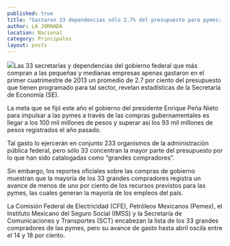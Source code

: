 ```yaml
---
published: true
title: "Gastaron 33 dependencias sólo 2.7% del presupuesto para pymes: Secretaría de Energía"
author: LA JORNADA
location: Nacional
category: Principales
layout: posts
---
```


![](http://i.imgur.com/uBhMnXmm.jpg)Las 33 secretarías y dependencias del gobierno federal que más compran a las pequeñas y medianas empresas apenas gastaron en el primer cuatrimestre de 2013 un promedio de 2.7 por ciento del presupuesto que tienen programado para tal sector, revelan estadísticas de la Secretaría de Economía (SE).

La meta que se fijó este año el gobierno del presidente Enrique Peña Nieto para impulsar a las pymes a través de las compras gubernamentales es llegar a los 100 mil millones de pesos y superar así los 93 mil millones de pesos registrados el año pasado.

Tal gasto lo ejercerán en conjunto 233 organismos de la administración pública federal, pero sólo 33 concentran la mayor parte del presupuesto por lo que han sido catalogadas como “grandes compradores”.

Sin embargo, los reportes oficiales sobre las compras de gobierno muestran que la mayoría de los 33 grandes compradores registra un avance de menos de uno por ciento de los recursos previstos para las pymes, las cuales generan la mayoría de los empleos del país.

La Comisión Federal de Electricidad (CFE), Petróleos Mexicanos (Pemex), el Instituto Mexicano del Seguro Social (IMSS) y la Secretaría de Comunicaciones y Transportes (SCT) encabezan la lista de los 33 grandes compradores de las pymes, pero su avance de gasto hasta abril oscila entre el 14 y 18 por ciento.
